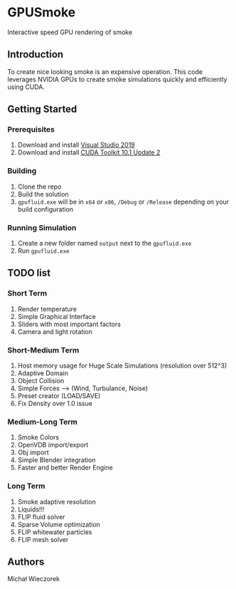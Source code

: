 # GPUSmoke

Interactive speed GPU rendering of smoke

## Introduction

To create nice looking smoke is an expensive operation. 
This code leverages NVIDIA GPUs to create smoke simulations quickly and efficiently using CUDA.

## Getting Started

### Prerequisites

1. Download and install [Visual Studio 2019](https://visualstudio.microsoft.com/vs/)
2. Download and install [CUDA Toolkit 10.1 Update 2](https://developer.nvidia.com/cuda-10.1-download-archive-update2)

### Building

1. Clone the repo
2. Build the solution
3. `gpufluid.exe` will be in `x64` or `x86`, `/Debug` or `/Release` depending on your build configuration

### Running Simulation
1. Create a new folder named `output` next to the `gpufluid.exe`
2. Run `gpufluid.exe`

## TODO list
### Short Term
1. Render temperature
2. Simple Graphical Interface
3. Sliders with most important factors
4. Camera and light rotation

### Short-Medium Term
1. Host memory usage for Huge Scale Simulations (resolution over 512^3)
2. Adaptive Domain
3. Object Collision
4. Simple Forces --> (Wind, Turbulance, Noise)
5. Preset creator (LOAD/SAVE)
6. Fix Density over 1.0 issue

### Medium-Long Term
1. Smoke Colors
2. OpenVDB import/export
3. Obj import
4. Simple Blender integration
5. Faster and better Render Engine

### Long Term
1. Smoke adaptive resolution
2. Liquids!!!
3. FLIP fluid solver
4. Sparse Volume optimization
5. FLIP whitewater particles
6. FLIP mesh solver

## Authors

Michał Wieczorek
